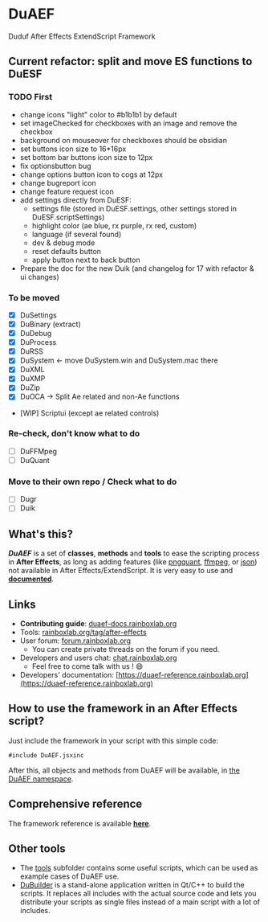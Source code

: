 # DuAEF
Duduf After Effects ExtendScript Framework

## Current refactor: split and move ES functions to DuESF

### TODO First

- change icons "light" color to #b1b1b1 by default
- set imageChecked for checkboxes with an image and remove the checkbox
- background on mouseover for checkboxes should be obsidian
- set buttons icon size to 16*16px
- set bottom bar buttons icon size to 12px
- fix optionsbutton bug
- change options button icon to cogs at 12px
- change bugreport icon
- change feature request icon
- add settings directly from DuESF:
    - settings file (stored in DuESF.settings, other settings stored in DuESF.scriptSettings)
    - highlight color (ae blue, rx purple, rx red, custom)
    - language (if several found)
    - dev & debug mode
    - reset defaults button
    - apply button next to back button
- Prepare the doc for the new Duik (and changelog for 17 with refactor & ui changes)

### To be moved

- [x] DuSettings
- [x] DuBinary (extract)
- [x] DuDebug
- [x] DuProcess
- [x] DuRSS
- [x] DuSystem <- move DuSystem.win and DuSystem.mac there
- [x] DuXML
- [x] DuXMP
- [x] DuZip
- [x] DuOCA -> Split Ae related and non-Ae functions
- [WIP] Scriptui (except ae related controls)

### Re-check, don't know what to do

- [ ] DuFFMpeg
- [ ] DuQuant

### Move to their own repo / Check what to do

- [ ] Dugr
- [ ] Duik

## What's this?

***DuAEF*** is a set of **classes**, **methods** and **tools** to ease the scripting process in **After Effects**, as long as adding features (like [pngquant](https://pngquant.org/), [ffmpeg](https://ffmpeg.org/), or [json](http://json.org/)) not available in After Effects/ExtendScript.
It is very easy to use and **[documented](https://duaef-reference.rainboxlab.org)**.

## Links

- **Contributing guide**: [duaef-docs.rainboxlab.org](http://duaef-docs.rainboxlab.org/contributing-guide/)
- Tools: [rainboxlab.org/tag/after-effects](https://rainboxlab.org/tag/after-effects/)
- User forum: [forum.rainboxlab.org](http://forum.rainboxprod.coop)
    - You can create private threads on the forum if you need.    
- Developers and users chat: [chat.rainboxlab.org](https://chat.rainboxlab.org)
    - Feel free to come talk with us ! :smile:
- Developers' documentation: [https://duaef-reference.rainboxlab.org](https://duaef-reference.rainboxlab.org)    
   
## How to use the framework in an After Effects script?

Just include the framework in your script with this simple code:

    #include DuAEF.jsxinc
    
After this, all objects and methods from DuAEF will be available, in [the DuAEF namespace](https://duaef-reference.rainboxlab.org).

## Comprehensive reference

The framework reference is available **[here](https://duaef-reference.rainboxlab.org)**.
    
## Other tools

- The [tools](https://github.com/Rainbox-dev/DuAEF/tree/master/src/tools) subfolder contains some useful scripts, which can be used as example cases of DuAEF use.
- [DuBuilder](https://github.com/Rainbox-dev/DuAEF/tree/master/DuBuilder) is a stand-alone application written in Qt/C++ to build the scripts. It replaces all includes with the actual source code and lets you distribute your scripts as single files instead of a main script with a lot of includes.
